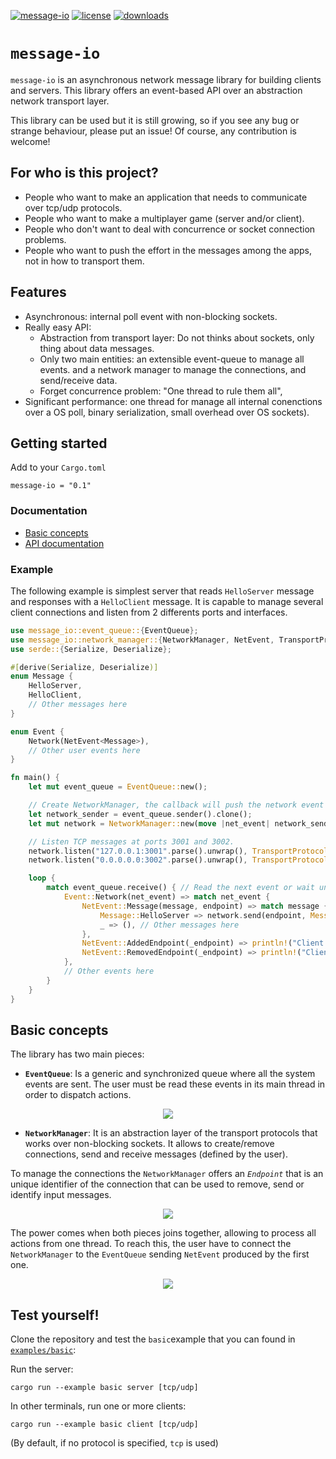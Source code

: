 [![message-io](https://img.shields.io/crates/v/message-io)](https://crates.io/crates/message-io)
[![license](https://img.shields.io/crates/l/message-io)](https://www.apache.org/licenses/LICENSE-2.0.txt)
[![downloads](https://img.shields.io/crates/d/message-io)](https://crates.io/crates/message-io)

# `message-io`
`message-io` is an asynchronous network message library for building clients and servers.
This library offers an event-based API over an abstraction network transport layer.

This library can be used but it is still growing, so if you see any bug or strange behaviour, please put an issue!
Of course, any contribution is welcome!

## For who is this project?
- People who want to make an application that needs to communicate over tcp/udp protocols.
- People who want to make a multiplayer game (server and/or client).
- People who don't want to deal with concurrence or socket connection problems.
- People who want to push the effort in the messages among the apps, not in how to transport them.

## Features
- Asynchronous: internal poll event with non-blocking sockets.
- Really easy API:
  - Abstraction from transport layer: Do not thinks about sockets, only thing about data messages.
  - Only two main entities: an extensible event-queue to manage all events.
    and a network manager to manage the connections, and send/receive data.
  - Forget concurrence problem: "One thread to rule them all",
- Significant performance: one thread for manage all internal conenctions over a OS poll, binary serialization, small overhead over OS sockets).

## Getting started
Add to your `Cargo.toml`
```
message-io = "0.1"
```

### Documentation
- [Basic concepts](#basic-concepts)
- [API documentation](https://docs.rs/message-io/)

### Example
The following example is simplest server that reads `HelloServer` message
and responses with a `HelloClient` message.
It is capable to manage several client connections and listen from 2 differents ports and interfaces.

```rust
use message_io::event_queue::{EventQueue};
use message_io::network_manager::{NetworkManager, NetEvent, TransportProtocol};
use serde::{Serialize, Deserialize};

#[derive(Serialize, Deserialize)]
enum Message {
    HelloServer,
    HelloClient,
    // Other messages here
}

enum Event {
    Network(NetEvent<Message>),
    // Other user events here
}

fn main() {
    let mut event_queue = EventQueue::new();

    // Create NetworkManager, the callback will push the network event into the event queue
    let network_sender = event_queue.sender().clone();
    let mut network = NetworkManager::new(move |net_event| network_sender.send(Event::Network(net_event)));

    // Listen TCP messages at ports 3001 and 3002.
    network.listen("127.0.0.1:3001".parse().unwrap(), TransportProtocol::Tcp).unwrap();
    network.listen("0.0.0.0.0:3002".parse().unwrap(), TransportProtocol::Tcp).unwrap();

    loop {
        match event_queue.receive() { // Read the next event or wait until have it.
            Event::Network(net_event) => match net_event {
                NetEvent::Message(message, endpoint) => match message {
                    Message::HelloServer => network.send(endpoint, Message::HelloClient).unwrap(),
                    _ => (), // Other messages here
                },
                NetEvent::AddedEndpoint(_endpoint) => println!("Client connected"),
                NetEvent::RemovedEndpoint(_endpoint) => println!("Client disconnected"),
            },
            // Other events here
        }
    }
}
```

## Basic concepts
The library has two main pieces:

- **`EventQueue`**:
Is a generic and synchronized queue where all the system events are sent.
The user must be read these events in its main thread in order to dispatch actions.

<p align="center">
  <img src="https://docs.google.com/drawings/d/e/2PACX-1vQr06OL40IWagXWHoyytUIlR1SHoahYE0Pkj6r0HmokaUMW4ojC5MV2OViFO9m-2jDqrDokPJ62oSzg/pub?w=837&h=313"/>
</p>

- **`NetworkManager`**:
It is an abstraction layer of the transport protocols that works over non-blocking sockets.
It allows to create/remove connections, send and receive messages (defined by the user).

To manage the connections the `NetworkManager` offers an *`Endpoint`* that is an unique identifier of the connection
that can be used to remove, send or identify input messages.

<p align="center">
  <img src="https://docs.google.com/drawings/d/e/2PACX-1vS3y1BKwPHjoFqtHm2pqfmvxr0JRQIzeRJim9s2UOrOIS74cGwlyqxnH4_DHVXTverziCjPzl6FtQMe/pub?w=586&h=273"/>
</p>

The power comes when both pieces joins together, allowing to process all actions from one thread.
To reach this, the user have to connect the `NetworkManager` to the `EventQueue` sending `NetEvent` produced by the first one.

<p align="center">
  <img src="https://docs.google.com/drawings/d/e/2PACX-1vT6IuBVr4mLbdNfs2yZayqqUJ04PsuqG27Ce3Vdr0ZG8ItX3slISoKVxyndybaYPIS5oFZ6N4TljrKQ/pub?w=701&h=383"/>
</p>

## Test yourself!
Clone the repository and test the `basic`example that you can found in [`examples/basic`](examples/basic):

Run the server:
```
cargo run --example basic server [tcp/udp]
```
In other terminals, run one or more clients:
```
cargo run --example basic client [tcp/udp]
```
(By default, if no protocol is specified, `tcp` is used)

